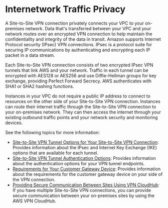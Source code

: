 # Internetwork Traffic Privacy<a name="internetwork-traffic-privacy"></a>

A Site\-to\-Site VPN connection privately connects your VPC to your on\-premises network\. Data that's transferred between your VPC and your network routes over an encrypted VPN connection to help maintain the confidentiality and integrity of the data in transit\. Amazon supports Internet Protocol security \(IPsec\) VPN connections\. IPsec is a protocol suite for securing IP communications by authenticating and encrypting each IP packet in a data stream\. 

Each Site\-to\-Site VPN connection consists of two encrypted IPsec VPN tunnels that link AWS and your network\. Traffic in each tunnel can be encrypted with AES128 or AES256 and use Diffie\-Hellman groups for key exchange, providing Perfect Forward Secrecy\. AWS authenticates with SHA1 or SHA2 hashing functions\. 

Instances in your VPC do not require a public IP address to connect to resources on the other side of your Site\-to\-Site VPN connection\. Instances can route their internet traffic through the Site\-to\-Site VPN connection to your on\-premises network\. They can then access the internet through your existing outbound traffic points and your network security and monitoring devices\.

See the following topics for more information:
+ [Site\-to\-Site VPN Tunnel Options for Your Site\-to\-Site VPN Connection](VPNTunnels.md): Provides information about the IPsec and Internet Key Exchange \(IKE\) options that are available for each tunnel\.
+ [Site\-to\-Site VPN Tunnel Authentication Options](vpn-tunnel-authentication-options.md): Provides information about the authentication options for your VPN tunnel endpoints\.
+ [Requirements for Your Customer Gateway Device](https://docs.aws.amazon.com/vpc/latest/adminguide/Introduction.html#CGRequirements): Provides information about the requirements for the customer gateway device on your side of the VPN connection\.
+ [Providing Secure Communication Between Sites Using VPN CloudHub](VPN_CloudHub.md): If you have multiple Site\-to\-Site VPN connections, you can provide secure communication between your on\-premises sites by using the AWS VPN CloudHub\. 